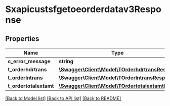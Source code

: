 # Sxapicustsfgetoeorderdatav3Response

## Properties
Name | Type | Description | Notes
------------ | ------------- | ------------- | -------------
**c_error_message** | **string** |  | [optional] 
**t_orderhdrtrans** | [**\Swagger\Client\Model\TOrderhdrtransResp**](TOrderhdrtransResp.md) |  | [optional] 
**t_orderlntrans** | [**\Swagger\Client\Model\TOrderlntransResp**](TOrderlntransResp.md) |  | [optional] 
**t_ordertotalextamt** | [**\Swagger\Client\Model\TOrdertotalextamtResp**](TOrdertotalextamtResp.md) |  | [optional] 

[[Back to Model list]](../README.md#documentation-for-models) [[Back to API list]](../README.md#documentation-for-api-endpoints) [[Back to README]](../README.md)


